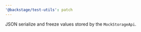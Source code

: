 ```yaml
---
'@backstage/test-utils': patch
---
```


JSON serialize and freeze values stored by the `MockStorageApi`.
